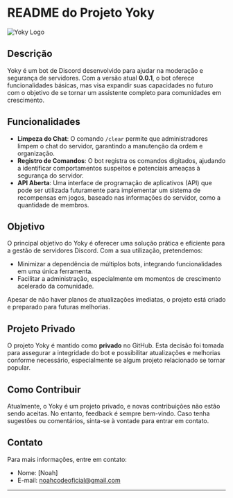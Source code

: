 # README do Projeto Yoky

![Yoky Logo](https://imgur.com/IyA73v0)

## Descrição

Yoky é um bot de Discord desenvolvido para ajudar na moderação e segurança de servidores. Com a versão atual **0.0.1**, o bot oferece funcionalidades básicas, mas visa expandir suas capacidades no futuro com o objetivo de se tornar um assistente completo para comunidades em crescimento.

## Funcionalidades

- **Limpeza do Chat**: O comando `/clear` permite que administradores limpem o chat do servidor, garantindo a manutenção da ordem e organização.
- **Registro de Comandos**: O bot registra os comandos digitados, ajudando a identificar comportamentos suspeitos e potenciais ameaças à segurança do servidor.
- **API Aberta**: Uma interface de programação de aplicativos (API) que pode ser utilizada futuramente para implementar um sistema de recompensas em jogos, baseado nas informações do servidor, como a quantidade de membros.

## Objetivo

O principal objetivo do Yoky é oferecer uma solução prática e eficiente para a gestão de servidores Discord. Com a sua utilização, pretendemos:
- Minimizar a dependência de múltiplos bots, integrando funcionalidades em uma única ferramenta.
- Facilitar a administração, especialmente em momentos de crescimento acelerado da comunidade.
  
Apesar de não haver planos de atualizações imediatas, o projeto está criado e preparado para futuras melhorias.

## Projeto Privado

O projeto Yoky é mantido como **privado** no GitHub. Esta decisão foi tomada para assegurar a integridade do bot e possibilitar atualizações e melhorias conforme necessário, especialmente se algum projeto relacionado se tornar popular.

## Como Contribuir

Atualmente, o Yoky é um projeto privado, e novas contribuições não estão sendo aceitas. No entanto, feedback é sempre bem-vindo. Caso tenha sugestões ou comentários, sinta-se à vontade para entrar em contato.


## Contato

Para mais informações, entre em contato:
- Nome: [Noah]
- E-mail: noahcodeoficial@gmail.com

---
